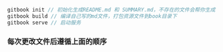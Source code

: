```js
gitbook init // 初始化生成README.md 和 SUMMARY.md，不存在的文件会帮你生成
gitbook build // 编译自己写的md文件，打包资源文件到book目录下
gitbook serve // 启动服务
```
### 每次更改文件后遵循上面的顺序
